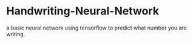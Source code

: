 # Handwriting-Neural-Network
a basic neural network using tensorflow to predict what number you are writing. 
